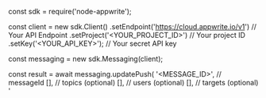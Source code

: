 const sdk = require('node-appwrite');

const client = new sdk.Client()
    .setEndpoint('https://cloud.appwrite.io/v1') // Your API Endpoint
    .setProject('&lt;YOUR_PROJECT_ID&gt;') // Your project ID
    .setKey('&lt;YOUR_API_KEY&gt;'); // Your secret API key

const messaging = new sdk.Messaging(client);

const result = await messaging.updatePush(
    '<MESSAGE_ID>', // messageId
    [], // topics (optional)
    [], // users (optional)
    [], // targets (optional)
    '<TITLE>', // title (optional)
    '<BODY>', // body (optional)
    {}, // data (optional)
    '<ACTION>', // action (optional)
    '[ID1:ID2]', // image (optional)
    '<ICON>', // icon (optional)
    '<SOUND>', // sound (optional)
    '<COLOR>', // color (optional)
    '<TAG>', // tag (optional)
    null, // badge (optional)
    false, // draft (optional)
    '' // scheduledAt (optional)
);

